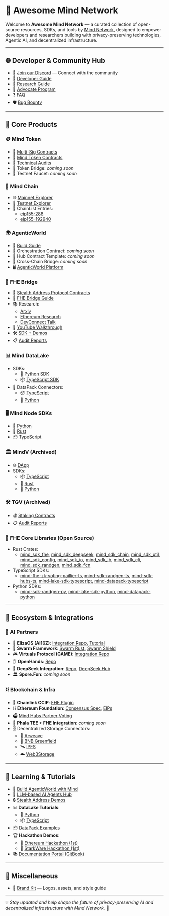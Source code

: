 # 🚀 Awesome Mind Network

Welcome to **Awesome Mind Network** — a curated collection of open-source resources, SDKs, and tools by [Mind Network](https://mindnetwork.xyz), designed to empower developers and researchers building with privacy-preserving technologies, Agentic AI, and decentralized infrastructure.

---

## 🌐 Developer & Community Hub

- 💬 [Join our Discord](https://discord.com/invite/UYj94MJdGJ) — Connect with the community
- 📖 [Developer Guide](https://docs.mindnetwork.xyz/minddocs/developer-guide)
- 🔬 [Research Guide](https://docs.mindnetwork.xyz/minddocs/research-guide)
- 🌱 [Advocate Program](https://docs.mindnetwork.xyz/minddocs/others/advocate-program)
- ❓ [FAQ](https://docs.mindnetwork.xyz/minddocs/others/faq)
- 🛡️ [Bug Bounty](https://bugrap.io/bounties/Mind%20Network)

---

## 🧱 Core Products

### 🪙 Mind Token
- 🔐 [Multi-Sig Contracts](https://docs.mindnetwork.xyz/minddocs/security-and-privacy/multi-sig-and-timelock)
- 🏦 [Mind Token Contracts](https://github.com/mind-network/mind-token-contracts)
- 🧾 [Technical Audits](https://github.com/mind-network/mind-token-contracts)
- 🔄 Token Bridge: _coming soon_
- 🚰 Testnet Faucet: _coming soon_

### 🔗 Mind Chain
- 🌐 [Mainnet Explorer](https://explorer.mindnetwork.xyz/)
- 🧪 [Testnet Explorer](https://explorer-testnet.mindnetwork.xyz/)
- 🧬 ChainList Entries:
  - [eip155-288](https://github.com/ethereum-lists/chains/blob/185c27b16608bd0f27522e02a52083940259aa61/_data/chains/eip155-228.json)
  - [eip155-192940](https://github.com/ethereum-lists/chains/blob/185c27b16608bd0f27522e02a52083940259aa61/_data/chains/eip155-192940.json)

### 🌍 AgenticWorld
- 📘 [Build Guide](https://github.com/mind-network/build-agentic-world-with-mind)
- 🔧 Orchestration Contract: _coming soon_
- 🧩 Hub Contract Template: _coming soon_
- 🌉 Cross-Chain Bridge: _coming soon_
- 🖥️ [AgenticWorld Platform](https://agent.mindnetwork.xyz/agenticworld)

### 🧠 FHE Bridge
- 📜 [Stealth Address Protocol Contracts](https://github.com/mind-network/mind-sap-contracts)
- 📖 [FHE Bridge Guide](https://docs.mindnetwork.xyz/minddocs/product/fhe-bridge/fhe-bridge-user-guide)
- 📚 Research:
  - [Arxiv](https://arxiv.org/abs/2312.10698)
  - [Ethereum Research](https://ethresear.ch/t/fhe-dksap-fully-homomorphic-encryption-based-dual-key-stealth-address-protocol/16213)
  - [DevConnect Talk](https://app.streameth.org/devconnect/epf_day/session/fhedksap)
- 🎥 [YouTube Walkthrough](https://www.youtube.com/watch?v=XjsNW0GX76w)
- 🛠️ [SDK + Demos](https://github.com/mind-network/mind-sap-sdk-demo)
- 📋 [Audit Reports](https://github.com/mind-network/mind-sap-contracts/tree/main/audit)

### 📊 Mind DataLake
- SDKs:
  - 🐍 [Python SDK](https://github.com/mind-network/mind-lake-sdk-python)
  - 📦 [TypeScript SDK](https://github.com/mind-network/mind-lake-sdk-typescript)
- 🔌 DataPack Connectors:
  - 📦 [TypeScript](https://github.com/mind-network/mind-datapack-typescript)
  - 🐍 [Python](https://github.com/mind-network/mind-datapack-python)

### 🖥️ Mind Node SDKs
- 🐍 [Python](https://github.com/mind-network/mind-sdk-randgen-py)
- 🦀 [Rust](https://github.com/mind-network/mind-sdk-randgen-rust)
- 📦 [TypeScript](https://github.com/mind-network/mind-sdk-randgen-ts)

### 🏛️ MindV (Archived)
- 🌐 [DApp](https://dapp.mindnetwork.xyz/)
- SDKs: 
  - 📦 [TypeScript](https://github.com/mind-network/mind-sdk-hubs-ts)
  - 🦀 [Rust](https://github.com/mind-network/mind-sdk-chain-rust)
  - 🐍 [Python](https://github.com/mind-network/mind-sdk-randgen-py)

### 🛠️ TGV (Archived)
- 💰 [Staking Contracts](https://github.com/mind-network/mind-restaking-contracts/tree/main/contracts)
- 📋 [Audit Reports](https://github.com/mind-network/mind-restaking-contracts/tree/main/audit)

### 🔐 FHE Core Libraries (Open Source)
- Rust Crates:
  - [mind_sdk_fhe](https://crates.io/crates/mind_sdk_fhe), [mind_sdk_deepseek](https://crates.io/crates/mind_sdk_deepseek), [mind_sdk_chain](https://crates.io/crates/mind_sdk_chain), [mind_sdk_util](https://crates.io/crates/mind_sdk_util), [mind_sdk_config](https://crates.io/crates/mind_sdk_config), [mind_sdk_io](https://crates.io/crates/mind_sdk_io), [mind_sdk_lb](https://crates.io/crates/mind_sdk_lb), [mind_sdk_cli](https://crates.io/crates/mind_sdk_cli), [mind_sdk_randgen](https://crates.io/crates/mind_sdk_randgen), [mind_sdk_fcn](https://crates.io/crates/mind_sdk_fcn)
- TypeScript SDKs:
  - [mind-fhe-zk-voting-paillier-ts](https://github.com/mind-network/mind-fhe-zk-voting-paillier-ts), [mind-sdk-randgen-ts](https://github.com/mind-network/mind-sdk-randgen-ts), [mind-sdk-hubs-ts](https://github.com/mind-network/mind-sdk-hubs-ts), [mind-lake-sdk-typescript](https://github.com/mind-network/mind-lake-sdk-typescript), [mind-datapack-typescript](https://github.com/mind-network/mind-datapack-typescript)
- Python SDKs:
  - [mind-sdk-randgen-py](https://github.com/mind-network/mind-sdk-randgen-py), [mind-lake-sdk-python](https://github.com/mind-network/mind-lake-sdk-python), [mind-datapack-python](https://github.com/mind-network/mind-datapack-python)

---

## 🤝 Ecosystem & Integrations

### 🤖 AI Partners
- 🧠 **ElizaOS (AI16Z)**: [Integration Repo](https://github.com/elizaOS/eliza/tree/main/packages/plugin-mind-network), [Tutorial](https://github.com/mind-network/mind-eliza-integration/blob/develop/docs/docs/advanced/eliza-with-fhe.md)
- 🤯 **Swarm Framework**: [Swarm Rust](https://github.com/georgesheth/swarms-rust), [Swarm Shield](https://github.com/georgesheth/swarm-shield)
- 🎮 **Virtuals Protocol (GAME)**: [Integration Repo](https://github.com/mind-network/mind-virtuals-game-node-integration)
- ✋ **OpenHands**: [Repo](https://github.com/georgesheth/OpenHands)
- 🐍 **DeepSeek Integration**: [Repo](https://github.com/mind-network/mind-sdk-deepseek-rust), [DeepSeek Hub](https://github.com/deepseek-ai/awesome-deepseek-integration)
- 🏛️ **Spore.Fun**: _coming soon_

### ⛓️ Blockchain & Infra
- 🔗 **Chainlink CCIP**: [FHE Plugin](https://github.com/mind-network/mind-sap-contracts)
- ⛓️ **Ethereum Foundation**: [Consensus Spec](https://github.com/georgesheth/consensus-specs), [EIPs](https://github.com/georgesheth/EIPs)
- 🗳️ [Mind Hubs Partner Voting](https://dapp.mindnetwork.xyz/votetoearn/voteonhubs)
- 🧠 **Phala TEE + FHE Integration**: _coming soon_
- 🗄️ Decentralized Storage Connectors:
  - 🧱 [Arweave](https://github.com/mind-network/mind-datapack-typescript/blob/main/src/connector/arweaveConnector.ts)
  - 🌿 [BNB Greenfield](https://github.com/mind-network/mind-datapack-typescript/blob/main/src/connector/greenfieldConnector.ts)
  - 🛰️ [IPFS](https://github.com/mind-network/mind-datapack-typescript/blob/main/src/connector/ipfsConnector.ts)
  - ☁️ [Web3Storage](https://github.com/mind-network/mind-datapack-typescript/blob/main/src/connector/web3StorageConnector.ts)

---

## 🧠 Learning & Tutorials

- 📘 [Build AgenticWorld with Mind](https://github.com/mind-network/build-agentic-world-with-mind)
- 🤖 [LLM-based AI Agents Hub](https://github.com/mind-network/Awesome-LLM-based-AI-Agents-Knowledge)
- 🔒 [Stealth Address Demos](https://github.com/mind-network/mind-sap-sdk-demo)
- 📊 **DataLake Tutorials**:
  - 🐍 [Python](https://github.com/mind-network/mind-lake-sdk-python/tree/main/tutorial)
  - 📦 [TypeScript](https://github.com/mind-network/mind-lake-sdk-typescript/tree/main/tutorial)
- 📦 [DataPack Examples](https://github.com/mind-network/mind-datapack-python/tree/main/examples)
- 🏆 **Hackathon Demos**:
  - 🥇 [Ethereum Hackathon (1st)](https://github.com/mind-network/mind_hackathon_ethereum_sg_2309)
  - 🥇 [StarkWare Hackathon (1st)](https://github.com/mind-network/mind_hackathon_starkware_2302)
- 📚 [Documentation Portal (GitBook)](https://docs.mindnetwork.xyz/)

---

## 🎨 Miscellaneous

- 🎨 [Brand Kit](https://github.com/mind-network/mind-brandkit) — Logos, assets, and style guide

---

💡 _Stay updated and help shape the future of privacy-preserving AI and decentralized infrastructure with Mind Network._ 🚀
